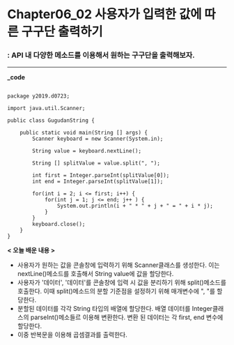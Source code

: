 **Chapter06_02 사용자가 입력한 값에 따른 구구단 출력하기**
================================================================================
### : API 내 다양한 메소드를 이용해서 원하는 구구단을 출력해보자.
--------------------------------------------------------------------------------

**_code**

<pre><code>
package y2019.d0723;

import java.util.Scanner;

public class GugudanString {

	public static void main(String [] args) {
		Scanner keyboard = new Scanner(System.in);

		String value = keyboard.nextLine();

		String [] splitValue = value.split(", ");

		int first = Integer.parseInt(splitValue[0]);
		int end = Integer.parseInt(splitValue[1]);

		for(int i = 2; i <= first; i++) {
			for(int j = 1; j <= end; j++ ) {
				System.out.println(i + " * " + j + " = " + i * j);
			}
		}
		keyboard.close();
	}
}
</code></pre>

**< 오늘 배운 내용 >**

* 사용자가 원하는 값을 콘솔창에 입력하기 위해 Scanner클래스를 생성한다. 이는 nextLine()메소드를 호출해서 String value에 값을 할당한다.
* 사용자가 '데이터', '데이터'를 콘솔창에 입력 시 값을 분리하기 위해 split()메소드를 호출한다. 이때 split()메소드의 분할 기준점을 설정하기 위해 매개변수에 ", "를 할당한다.
* 분할된 데이터를 각각 String 타입의 배열에 할당한다. 배열 데이터를 Integer클래스의 parseInt()메소들르 이용해 변환한다. 변환 된 데이터는 각 first, end 변수에 할당한다.
* 이중 반복문을 이용해 곱셈결과를 출력한다.
